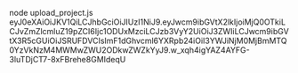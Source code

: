 node upload_project.js eyJ0eXAiOiJKV1QiLCJhbGciOiJIUzI1NiJ9.eyJwcm9ibGVtX2lkIjoiMjQ0OTkiLCJvZmZlcmluZ19pZCI6Ijc1ODUxMzciLCJzb3VyY2UiOiJ3ZWIiLCJwcm9ibGVtX3R5cGUiOiJSRUFDVCIsImF1dGhvcml6YXRpb24iOiI3YWJiNjM0MjBmMTQ0YzVkNzM4MWMwZWU2ODkwZWZkYyJ9.w_xqh4igYAZ4AYFG-3luTDjCT7-8xFBrehe8GMIdeqU
